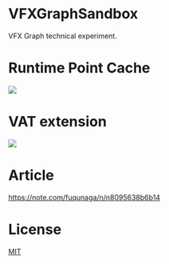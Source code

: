 # VFXGraphSandbox

VFX Graph technical experiment.

# Runtime Point Cache

![](Documentation~/runtime_pcache.gif)


# VAT extension

![](Documentation~/vat.gif)


# Article

https://note.com/fuqunaga/n/n8095638b6b14

# License

[MIT](LISENCE)
